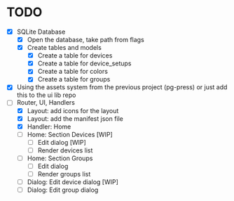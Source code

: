 # TODO

- [x] SQLite Database
  - [x] Open the database, take path from flags
  - [x] Create tables and models
    - [x] Create a table for devices
    - [x] Create a table for device_setups
    - [x] Create a table for colors
    - [x] Create a table for groups

- [x] Using the assets system from the previous project (pg-press) or just add this to the ui lib repo
- [ ] Router, UI, Handlers
  - [x] Layout: add icons for the layout
  - [x] Layout: add the manifest json file
  - [x] Handler: Home
  - [ ] Home: Section Devices [WIP]
    - [ ] Edit dialog [WIP]
    - [ ] Render devices list
  - [ ] Home: Section Groups
    - [ ] Edit dialog
    - [ ] Render groups list
  - [ ] Dialog: Edit device dialog [WIP]
  - [ ] Dialog: Edit group dialog
